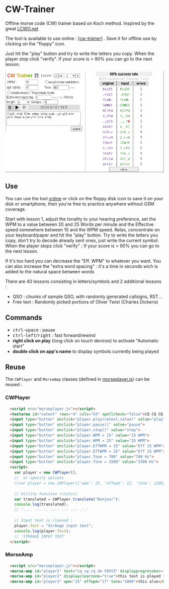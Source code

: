 # CW-Trainer
Offline morse code (CW) trainer based on Koch method. Inspired by the great [LCWO.net](https://lcwo.net/)

The tool is available to use online :  [[cw-trainer]](https://spasutto.github.io/cw-trainer/cw-trainer.html)  . Save it for offline use by clicking on the "floppy" icon.

Just hit the "play" button and try to write the letters you copy. When the player stop  click "verify". If your score is > 90% you can go to the next lesson.
<p align="center">
  <a href="images/screenshot.png"><img src="images/screenshot.png" height="320" title="screenshot"></a>
</p>

## Use
You can use the tool [online](https://spasutto.github.io/cw-trainer/cw-trainer.html) or click on the floppy disk icon to save it on your disk or smartphone, then you're free to practice anywhere without GSM coverage.

Start with lesson 1, adjust the tonality to your hearing preference, set the WPM to a value between 20 and 25 Words per minute and the Effective speed somewhere between 10 and the WPM speed. Relax, concentrate on your keyboard/paper and hit the "play" button. Try to write the letters you copy, don't try to decode already sent ones, just write the current symbol. When the player stops click "verify" ; If your score is > 90% you can go to the next lesson.

If it's too hard you can decrease the "Eff. WPM" to whatever you want. You can also increase the "extra word spacing" : it's a time in seconds wich is added to the natural space between words

There are 40 lessons consisting in letters/symbols and 2 additional lessons :
 - QSO : chunks of sample QSO, with randomly generated callsigns, RST...
 - Free text : Randomly picked portions of Oliver Twist (Charles Dickens)

## Commands
 - <kbd>ctrl</kbd>-<kbd>space</kbd> : pause
 - <kbd>ctrl</kbd>-<kbd>left</kbd>/<kbd>right</kbd> : fast forward/rewind
 - **right click on  play** (long click on touch devices) to activate "Automatic start"
 - **double click on app's name** to display symbols currently being played

## Reuse

The `CWPlayer` and `MorseAmp` classes (defined in [morseplayer.js](morseplayer.js)) can be reused :

### CWPlayer

```HTML
  <script src="morseplayer.js"></script>
  <textarea id="cwtext" rows="4" cols="43" spellcheck="false">CQ CQ CQ DE F8XYZ K</textarea><br>
  <input type="button" onclick="player.play(cwtext.value)" value="play">
  <input type="button" onclick="player.pause()" value="pause">
  <input type="button" onclick="player.stop()" value="stop">
  <input type="button" onclick="player.WPM = 15" value="15 WPM">
  <input type="button" onclick="player.WPM = 25" value="25 WPM">
  <input type="button" onclick="player.EffWPM = 15" value="Eff 15 WPM">
  <input type="button" onclick="player.EffWPM = 25" value="Eff 25 WPM">
  <input type="button" onclick="player.Tone = 700" value="700 Hz">
  <input type="button" onclick="player.Tone = 1500" value="1500 Hz">
  <script>
    var player = new CWPlayer();
    //  or specify options
    //var player = new CWPlayer({'wpm': 25, 'effwpm': 12, 'tone': 1200});

    // Utility function (static)
    var translated = CWPlayer.translate("Bonjour");
    console.log(translated);
    // '-... --- -. .--- --- ..- .-.'

    // Input text is cleaned : 
    player.Text = "StrÀngé ïnpùt tèxt";
    console.log(player.Text);
    // 'STRANGE INPUT TEXT'
  </script>
```

### MorseAmp

```HTML
  <script src="morseplayer.js"></script>
  <morse-amp id="player1" text="cq cq cq de F8XYZ" displayprogressbar="false" predelay="2"></morse-amp>
  <morse-amp id="player2" displayclearzone="true">this text is played in morse</morse-amp>
  <morse-amp id="player3" wpm="25" effwpm="17" tone="1000">this also</morse-amp>
```

